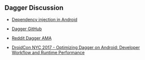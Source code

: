 ## Dagger Discussion
+ [Dependency injection in Android][di]

+ [Dagger GitHub][github]

+ [Reddit Dagger AMA][ama]

+ [DroidCon NYC 2017 - Optimizing Dagger on Android: Developer Workflow and Runtime Performance][droidcon]

[di]:https://www.techyourchance.com/dependency-injection-android/
[github]:https://google.github.io/dagger/android
[ama]:https://www.reddit.com/r/androiddev/comments/7vfenw/were_on_the_team_that_builds_dagger_at_google_ask/
[droidcon]:https://www.youtube.com/watch?v=PBrhRvhF00k
